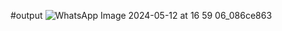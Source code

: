 #output
![WhatsApp Image 2024-05-12 at 16 59 06_086ce863](https://github.com/rakeshsah98/rakesh-code/assets/160025524/20d2b290-ce6c-4911-b5d7-9a8bde0983db)

